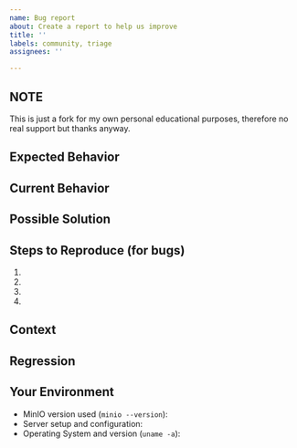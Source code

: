 ```yaml
---
name: Bug report
about: Create a report to help us improve
title: ''
labels: community, triage
assignees: ''

---
```


## NOTE

This is just a fork for my own personal educational purposes, therefore no real support but thanks anyway.

<!--- Provide a general summary of the issue in the title above -->

## Expected Behavior
<!--- If you're describing a bug, tell us what should happen -->
<!--- If you're suggesting a change/improvement, tell us how it should work -->

## Current Behavior
<!--- If describing a bug, tell us what happens instead of the expected behavior -->
<!--- If suggesting a change/improvement, explain the difference from current behavior -->

## Possible Solution
<!--- Not obligatory, but suggest a fix/reason for the bug, -->
<!--- or ideas how to implement the addition or change -->

## Steps to Reproduce (for bugs)
<!--- Provide a link to a live example, or an unambiguous set of steps to -->
<!--- reproduce this bug. Include code to reproduce, if relevant -->

1.
2.
3.
4.

## Context
<!--- How has this issue affected you? What are you trying to accomplish? -->
<!--- Providing context helps us come up with a solution that is most useful in the real world -->

## Regression
<!-- Is this issue a regression? (Yes / No) -->
<!-- If Yes, optionally please include the MinIO version or commit id or PR# that caused this regression, if you have these details. -->

## Your Environment
<!--- Include as many relevant details about the environment you experienced the bug in -->
* MinIO version used (`minio --version`):
* Server setup and configuration:
* Operating System and version (`uname -a`):
